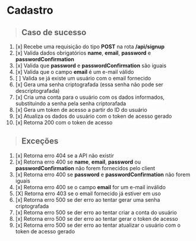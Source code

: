 # Cadastro

> ## Caso de sucesso

1. [x] Recebe uma requisição do tipo **POST** na rota **/api/signup**
1. [x] Valida dados obrigatórios **name**, **email**, **password** e **passwordConfirmation**
1. [x] Valida que **password** e **passwordConfirmation** são iguais
1. [x] Valida que o campo **email** é um e-mail válido
1. [ ] Valida se já existe um usuário com o email fornecido
1. [x] Gera uma senha criptografada (essa senha não pode ser descriptografada)
1. [x] Cria uma conta para o usuário com os dados informados, substituindo a senha pela senha criptorafada
1. [x] Gera um token de acesso a partir do ID do usuário
1. [x] Atualiza os dados do usuário com o token de acesso gerado
1. [x] Retorna 200 com o token de acesso

> ## Exceções

1. [x] Retorna erro 404 se a API não existir
1. [x] Retorna erro 400 se **name**, **email**, **password** ou **passwordConfirmation** não forem fornecidos pelo client
1. [x] Retorna erro 400 se **password** e **passwordConfirmation** não forem iguais
1. [x] Retorna erro 400 se o campo **email** for um e-mail inválido
1. [X] Retorna erro 403 se o email fornecido já estiver em uso
1. [x] Retorna erro 500 se der erro ao tentar gerar uma senha criptografada
1. [x] Retorna erro 500 se der erro ao tentar criar a conta do usuário
1. [x] Retorna erro 500 se der erro ao tentar gerar o token de acesso
1. [x] Retorna erro 500 se der erro ao tentar atualizar o usuário com o token de acesso gerado
